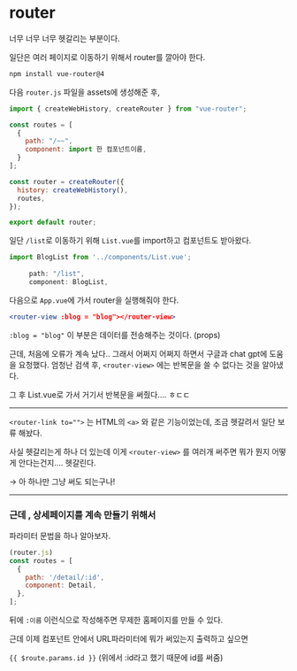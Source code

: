 # router

너무 너무 너무 헷갈리는 부분이다.

일단은 여러 페이지로 이동하기 위해서 router를 깔아야 한다.

```bash
npm install vue-router@4
```

다음 `router.js` 파일을 assets에 생성해준 후,

```jsx
import { createWebHistory, createRouter } from "vue-router";

const routes = [
  {
    path: "/~~",
    component: import 한 컴포넌트이름,
  }
];

const router = createRouter({
  history: createWebHistory(),
  routes,
});

export default router; 
```

일단 `/list`로 이동하기 위해 `List.vue`를 import하고 컴포넌트도 받아왔다.

```jsx
import BlogList from '../components/List.vue';
    
     path: "/list",
     component: BlogList,
```

다음으로 `App.vue`에 가서 router을 실행해줘야 한다.

```jsx
<router-view :blog = "blog"></router-view>
```

`:blog = "blog"`  이 부분은 데이터를 전송해주는 것이다. (props)

근데, 처음에 오류가 계속 났다.. 그래서 어쩌지 어쩌지 하면서 구글과 chat gpt에 도움을 요청했다. 엄청난 검색 후, `<router-view>` 에는 반복문을 쓸 수 없다는 것을 알아냈다.

그 후 List.vue로 가서 거기서 반복문을 써줬다…. ㅎㄷㄷ 

---

`<router-link to="">` 는 HTML의 `<a>` 와 같은 기능이었는데, 조금 헷갈려서 일단 보류 해놨다. 

사실 헷갈리는게 하나 더 있는데 이게 `<router-view>` 를 여러개 써주면 뭐가 뭔지 어떻게 안다는건지…. 헷갈린다.

→ 아 하나만 그냥 써도 되는구나!

---

### 근데 , 상세페이지를 계속 만들기 위해서

파라미터 문법을 하나 알아보자.

```jsx
(router.js)
const routes = [
  {
    path: '/detail/:id',
    component: Detail,
  },
];
```

뒤에 `:이름` 이런식으로 작성해주면 무제한 홈페이지를 만들 수 있다.

근데 이제 컴포넌트 안에서 URL파라미터에 뭐가 써있는지 출력하고 싶으면

`{{ $route.params.id }}`   (위에서 :id라고 했기 때문에 id를 써줌)